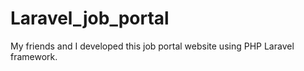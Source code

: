 # Laravel_job_portal
My friends and I developed this job portal website using PHP Laravel framework.
